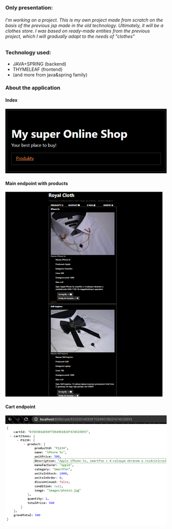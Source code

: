 ### Only presentation: 

###### I'm working on a project. This is my own project made from scratch on the basis of the previous jsp made in the old technology. Ultimately, it will be a clothes store. I was based on ready-made entities from the previous project, which I will gradually adapt to the needs of "clothes"

### Technology used: 
* JAVA+SPRING (backend)
* THYMELEAF (frontend)
* (and more from java&spring family)

### About the application

#### Index
![Index](./screens/work1.png)

#### Main endpoint with products
![Main endpoint with products](./screens/work2.png)

#### Cart endpoint
![Cart endpoint](./screens/work3.png)
